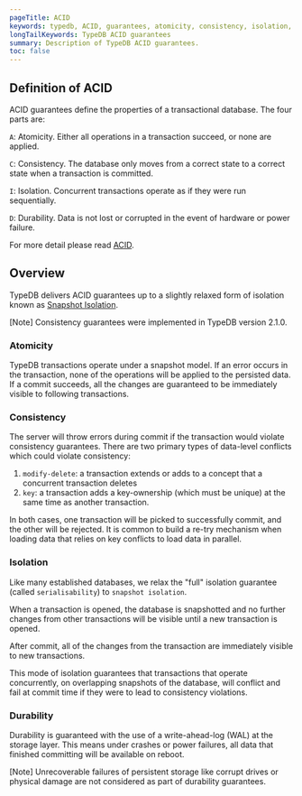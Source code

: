 ```yaml
---
pageTitle: ACID
keywords: typedb, ACID, guarantees, atomicity, consistency, isolation, durability
longTailKeywords: TypeDB ACID guarantees
summary: Description of TypeDB ACID guarantees.
toc: false
---
```


## Definition of ACID

ACID guarantees define the properties of a transactional database. The four parts are:

`A`: Atomicity. Either all operations in a transaction succeed, or none are applied.

`C`: Consistency. The database only moves from a correct state to a correct state when a transaction is committed.

`I`: Isolation. Concurrent transactions operate as if they were run sequentially.

`D`: Durability. Data is not lost or corrupted in the event of hardware or power failure.

For more detail please read [ACID](https://en.wikipedia.org/wiki/ACID).

## Overview

TypeDB delivers ACID guarantees up to a slightly relaxed form of isolation known as 
[Snapshot Isolation](https://en.wikipedia.org/wiki/Snapshot_isolation).

<div class="note">
[Note]
Consistency guarantees were implemented in TypeDB version 2.1.0.
</div>

### Atomicity

TypeDB transactions operate under a snapshot model. If an error occurs in the transaction, none of the operations will 
be applied to the persisted data. If a commit succeeds, all the changes are guaranteed to be immediately visible to 
following transactions.

### Consistency

The server will throw errors during commit if the transaction would violate consistency guarantees.
There are two primary types of data-level conflicts which could violate consistency:

1. `modify-delete`: a transaction extends or adds to a concept that a concurrent transaction deletes
2. `key`: a transaction adds a key-ownership (which must be unique) at the same time as another transaction.

In both cases, one transaction will be picked to successfully commit, and the other will be rejected. It is common
to build a re-try mechanism when loading data that relies on key conflicts to load data in parallel.

### Isolation

Like many established databases, we relax the "full" isolation guarantee (called `serialisability`) to 
`snapshot isolation`.

When a transaction is opened, the database is snapshotted and no further changes from other transactions will be visible
until a new transaction is opened.

After commit, all of the changes from the transaction are immediately visible to new transactions.

This mode of isolation guarantees that transactions that operate concurrently, on overlapping snapshots of the database, 
will conflict and fail at commit time if they were to lead to consistency violations.

### Durability

Durability is guaranteed with the use of a write-ahead-log (WAL) at the storage layer. This means under crashes or power 
failures, all data that finished committing will be available on reboot.

<div class="note">
[Note]
Unrecoverable failures of persistent storage like corrupt drives or physical damage are not considered as part of 
durability guarantees.
</div>
